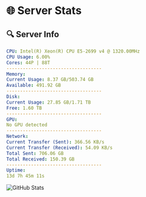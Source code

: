 # 🌐 Server Stats
## 🔍 Server Info
```yaml
CPU: Intel(R) Xeon(R) CPU E5-2699 v4 @ 1320.00MHz
CPU Usage: 6.00%
Cores: 44P | 88T
-----------------------------------
Memory:
Current Usage: 8.37 GB/503.74 GB
Available: 491.92 GB
-----------------------------------
Disk:
Current Usage: 27.85 GB/1.71 TB
Free: 1.60 TB
-----------------------------------
GPU:
No GPU detected
-----------------------------------
Network:
Current Transfer (Sent): 366.56 KB/s
Current Transfer (Received): 54.09 KB/s
Total Sent: 706.06 GB
Total Received: 150.39 GB
-----------------------------------
Uptime:
13d 7h 45m 11s
```
![GitHub Stats](https://img.shields.io/badge/Updated-2025-05-03_00:53:59-blue)